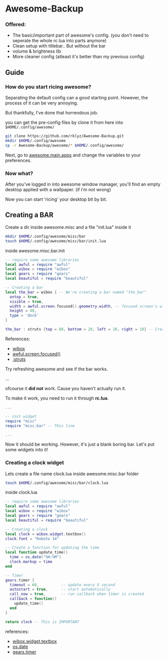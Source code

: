 # Awesome-Backup

### Offered:

- The basic/important part of awesome's config. (you don't need to seperate the whole rc.lua into parts anymore)
- Clean setup with titlebar.. But without the bar
- volume & brightness lib
- More cleaner config (atleast it's better than my previous config)

<h2>Guide</h2>

### How do you start ricing awesome?

Separating the default config can a good starting point. However, the process of it can be very annoying.

But thankfully, I've done that horrendous job.

you can get the pre-config files by clone it from here into `$HOME/.config/awesome/`

``` sh
git clone https://github.com/rklyz/Awesome-Backup.git
mkdir $HOME/.config/awesome
cp -r Awesome-Backup/awesome/* $HOME/.config/awesome/
```

Next, go to [awesome.main.apps](https://github.com/rklyz/Awesome-Backup/blob/main/awesome/main/apps.lua) and change the variables to your preferences.

### Now what?

After you've logged in into awesome window manager, you'll find an empty desktop applied with a wallpaper. (if i'm not wrong)

Now you can start 'ricing' your desktop bit by bit.

<h2>Creating a BAR</h2>

Create a dir inside awesome.misc and a file "init.lua" inside it

``` sh
mkdir $HOME/.config/awesome/misc/bar
touch $HOME/.config/awesome/misc/bar/init.lua
```

inside awesome.misc.bar.init

```lua
-- require some awesome libraries
local awful = require "awful"
local wibox = require "wibox"
local gears = require "gears"
local beautiful = require "beautiful"

-- Creating a bar
local the_bar = wibox { -- We're creating a bar named "the_bar"
  ontop = true,
  visible = true,
  width = awful.screen.focused().geometry.width, -- focused screen's width
  height = 40,
  type = 'dock'
}

the_bar : struts {top = 60, bottom = 20, left = 10, right = 10} -- Create the gap between apps and the screen in tiling mode

```

References:

- [wibox](https://awesomewm.org/apidoc/popups_and_bars/wibox.html#Object_properties)
- [awful.screen.focused()](https://awesomewm.org/apidoc/core_components/screen.html#awful.screen.focused)
- [:struts](https://awesomewm.org/apidoc/popups_and_bars/wibox.html#struts)

Try refreshing awesome and see if the bar works.

...

ofcourse it **did not** work. Cause you haven't actually run it.

To make it work, you need to run it through **rc.lua**.

```lua
...

-- init widget
require "misc"
require "misc.bar" -- This line

...
```

Now it should be working. However, it's just a blank boring bar. Let's put some widgets into it!

### Creating a clock widget

Lets create a file name clock.lua inside awesome.misc.bar folder

```sh
touch $HOME/.config/awesome/misc/bar/clock.lua
```

inside clock.lua

```lua
-- require some awesome libraries
local awful = require "awful"
local wibox = require "wibox"
local gears = require "gears"
local beautiful = require "beautiful"

-- Creating a clock
local clock = wibox.widget.textbox()
clock.font = "Roboto 14"

-- Create a function for updating the time
local function update_time()
  time = os.date("%H:%M")
  clock.markup = time
end

-- Timer
gears.timer {
  timeout = 60,          -- update every X second
  autostart = true,      -- start automatically
  call_now = true,       -- run callback when timer is created
  callback = function()
    update_time()
  end
}

return clock -- This is IMPORTANT

```

references:

- [wibox.widget.textbox](https://awesomewm.org/apidoc/widgets/wibox.widget.textbox.html)
- [os.date](https://www.lua.org/pil/22.1.html)
- [gears.timer](https://awesomewm.org/apidoc/core_components/gears.timer.html#gears.timer)
